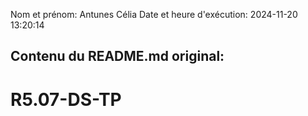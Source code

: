 Nom et prénom: Antunes Célia
Date et heure d'exécution: 2024-11-20 13:20:14

Contenu du README.md original:
--------------------------------
# R5.07-DS-TP
